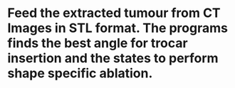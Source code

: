 # Feed the extracted tumour from CT Images in STL format. The programs finds the best angle for trocar insertion and the states to perform shape specific ablation.
